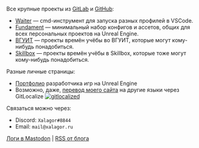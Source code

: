 Все крупные проекты из [GitLab][gitlab] и [GitHub][github]:

- [Waiter][xalagor/waiter] — cmd-инструмент для запуска разных профилей в VSCode.
- [Fundament][xalagor/fundament] — минимальный набор конфигов и ассетов, общих для всех персональных проектов на Unreal Engine.
- [ВГУИТ][education-vsuet] — проекты времён учёбы во ВГУИТ, которые могут кому-нибудь понадобиться.
- [Skillbox][skillbox-xalagor] — проекты времён учёбы в Skillbox, которые тоже могут кому-нибудь понадобиться.

Разные личные страницы:

- [Портфолио](portfolio.md) разработчика игр на Unreal Engine
- Возможно, даже, [перевод моего сайта](https://gitlocalize.com/repo/8169) на другие языки через GitLocalize [![gitlocalized](https://gitlocalize.com/repo/8169/whole_project/badge.svg)](https://gitlocalize.com/repo/8169/whole_project?utm_source=badge)

Связаться можно через:

- Discord: `Xalagor#8844`
- Email: `mail@xalagor.ru`

<!-- Для верификации ссылки в профиле Mastodon нужно делать обратную ссылку с тегом rel="me" -->
<a rel="me" href="https://mastodon.gamedev.place/@xalagor">Логи в Mastodon</a> | [RSS от блога](https://xalagor.github.io/docs/ru/index.xml)


[github]: https://github.com/xalagor
[gitlab]: https://gitlab.com/xalagor
[xalagor/waiter]: https://github.com/xalagor/waiter
[xalagor/fundament]: https://gitlab.com/xalagor/fundament
[education-vsuet]: https://gitlab.com/education-vsuet
[skillbox-xalagor]: https://gitlab.com/skillbox-xalagor